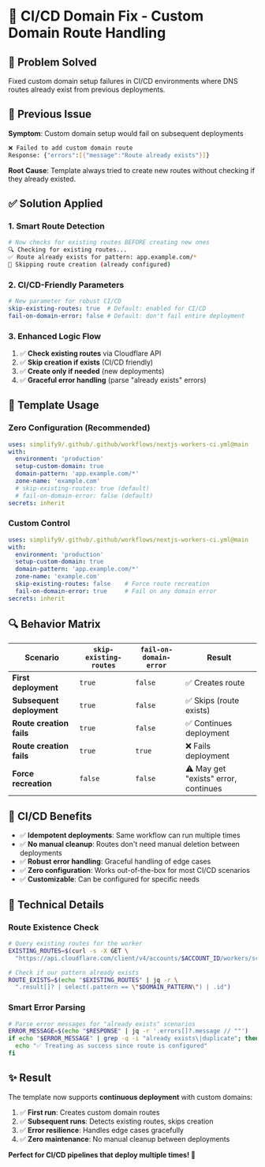 # 🔄 CI/CD Domain Fix - Custom Domain Route Handling

## 🎯 **Problem Solved**

Fixed custom domain setup failures in CI/CD environments where DNS routes already exist from previous deployments.

## 🐛 **Previous Issue**

**Symptom**: Custom domain setup would fail on subsequent deployments
```bash
❌ Failed to add custom domain route
Response: {"errors":[{"message":"Route already exists"}]}
```

**Root Cause**: Template always tried to create new routes without checking if they already existed.

## ✅ **Solution Applied**

### 1. **Smart Route Detection**
```bash
# Now checks for existing routes BEFORE creating new ones
🔍 Checking for existing routes...
✅ Route already exists for pattern: app.example.com/*
🔄 Skipping route creation (already configured)
```

### 2. **CI/CD-Friendly Parameters**
```yaml
# New parameter for robust CI/CD
skip-existing-routes: true  # Default: enabled for CI/CD
fail-on-domain-error: false # Default: don't fail entire deployment
```

### 3. **Enhanced Logic Flow**
1. ✅ **Check existing routes** via Cloudflare API
2. ✅ **Skip creation if exists** (CI/CD friendly)
3. ✅ **Create only if needed** (new deployments)
4. ✅ **Graceful error handling** (parse "already exists" errors)

## 🚀 **Template Usage**

### Zero Configuration (Recommended)
```yaml
uses: simplify9/.github/.github/workflows/nextjs-workers-ci.yml@main
with:
  environment: 'production'
  setup-custom-domain: true
  domain-pattern: 'app.example.com/*'
  zone-name: 'example.com'
  # skip-existing-routes: true (default)
  # fail-on-domain-error: false (default)
secrets: inherit
```

### Custom Control
```yaml
uses: simplify9/.github/.github/workflows/nextjs-workers-ci.yml@main
with:
  environment: 'production'
  setup-custom-domain: true
  domain-pattern: 'app.example.com/*'
  zone-name: 'example.com'
  skip-existing-routes: false    # Force route recreation
  fail-on-domain-error: true     # Fail on any domain error
secrets: inherit
```

## 🔍 **Behavior Matrix**

| Scenario | `skip-existing-routes` | `fail-on-domain-error` | Result |
|----------|----------------------|----------------------|---------|
| **First deployment** | `true` | `false` | ✅ Creates route |
| **Subsequent deployment** | `true` | `false` | ✅ Skips (route exists) |
| **Route creation fails** | `true` | `false` | ✅ Continues deployment |
| **Route creation fails** | `true` | `true` | ❌ Fails deployment |
| **Force recreation** | `false` | `false` | ⚠️ May get "exists" error, continues |

## 🎯 **CI/CD Benefits**

- ✅ **Idempotent deployments**: Same workflow can run multiple times
- ✅ **No manual cleanup**: Routes don't need manual deletion between deployments  
- ✅ **Robust error handling**: Graceful handling of edge cases
- ✅ **Zero configuration**: Works out-of-the-box for most CI/CD scenarios
- ✅ **Customizable**: Can be configured for specific needs

## 🔧 **Technical Details**

### Route Existence Check
```bash
# Query existing routes for the worker
EXISTING_ROUTES=$(curl -s -X GET \
  "https://api.cloudflare.com/client/v4/accounts/$ACCOUNT_ID/workers/scripts/$WORKER_NAME/routes")

# Check if our pattern already exists
ROUTE_EXISTS=$(echo "$EXISTING_ROUTES" | jq -r \
  ".result[]? | select(.pattern == \"$DOMAIN_PATTERN\") | .id")
```

### Smart Error Parsing
```bash
# Parse error messages for "already exists" scenarios
ERROR_MESSAGE=$(echo "$RESPONSE" | jq -r '.errors[]?.message // ""')
if echo "$ERROR_MESSAGE" | grep -q -i "already exists\|duplicate"; then
  echo "✅ Treating as success since route is configured"
fi
```

## ✨ **Result**

The template now supports **continuous deployment** with custom domains:

1. ✅ **First run**: Creates custom domain routes
2. ✅ **Subsequent runs**: Detects existing routes, skips creation  
3. ✅ **Error resilience**: Handles edge cases gracefully
4. ✅ **Zero maintenance**: No manual cleanup between deployments

**Perfect for CI/CD pipelines that deploy multiple times! 🚀**